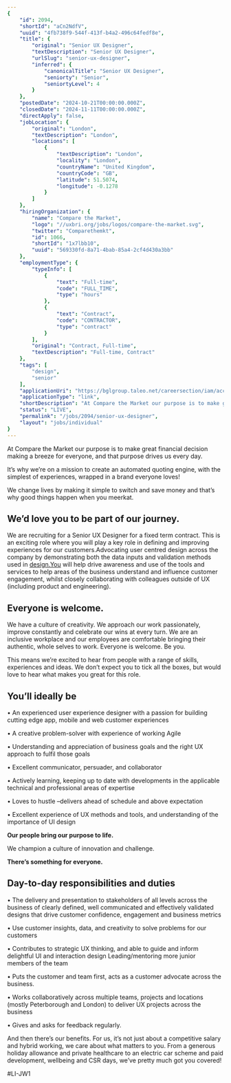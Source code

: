 ```yaml
---
{
	"id": 2094,
	"shortId": "aCn2NdfV",
	"uuid": "4fb738f9-544f-413f-b4a2-496c64fedf8e",
	"title": {
		"original": "Senior UX Designer",
		"textDescription": "Senior UX Designer",
		"urlSlug": "senior-ux-designer",
		"inferred": {
			"canonicalTitle": "Senior UX Designer",
			"seniorty": "Senior",
			"seniortyLevel": 4
		}
	},
	"postedDate": "2024-10-21T00:00:00.000Z",
	"closedDate": "2024-11-11T00:00:00.000Z",
	"directApply": false,
	"jobLocation": {
		"original": "London",
		"textDescription": "London",
		"locations": [
			{
				"textDescription": "London",
				"locality": "London",
				"countryName": "United Kingdom",
				"countryCode": "GB",
				"latitude": 51.5074,
				"longitude": -0.1278
			}
		]
	},
	"hiringOrganization": {
		"name": "Compare the Market",
		"logo": "//uxbri.org/jobs/logos/compare-the-market.svg",
		"twitter": "Comparethemkt",
		"id": 1066,
		"shortId": "1x7lbb10",
		"uuid": "569330fd-8a71-4bab-85a4-2cf4d430a3bb"
	},
	"employmentType": {
		"typeInfo": [
			{
				"text": "Full-time",
				"code": "FULL_TIME",
				"type": "hours"
			},
			{
				"text": "Contract",
				"code": "CONTRACTOR",
				"type": "contract"
			}
		],
		"original": "Contract, Full-time",
		"textDescription": "Full-time, Contract"
	},
	"tags": [
		"design",
		"senior"
	],
	"applicationUri": "https://bglgroup.taleo.net/careersection/iam/accessmanagement/login.jsf?lang=en&redirectionURI=https%3A%2F%2Fbglgroup.taleo.net%2Fcareersection%2FBGL_external%2Fjobapply.ftl%3Flang%3Den%26job%3D006004&TARGET=https%3A%2F%2Fbglgroup.taleo.net%2Fcareersection%2FBGL_external%2Fjobapply.ftl%3Flang%3Den%26job%3D006004",
	"applicationType": "link",
	"shortDescription": "At Compare the Market our purpose is to make great financial decision making a breeze for everyone, and that purpose drives us every day. It’s’ why we’re’ on a mission to create an automated quoting",
	"status": "LIVE",
	"permalink": "/jobs/2094/senior-ux-designer",
	"layout": "jobs/individual"
}
---
```

<p>At Compare the Market our purpose is to make great financial decision making a breeze for everyone, and that purpose drives us every day.</p><p>It’s why we’re on a mission to create an automated quoting engine, with the simplest of experiences, wrapped in a brand everyone loves!</p><p>We change lives by making it simple to switch and save money and that’s why good things happen when you meerkat.</p><h2>We’d love you to be part of our journey.</h2><p>We are recruiting for a Senior UX Designer for a fixed term contract. This is an exciting role where you will play a key role in defining and improving experiences for our customers.Advocating user centred design across the company by demonstrating both the data inputs and validation methods used in <a target="_blank" rel="noopener noreferrer nofollow" href="http://design.You">design.You</a> will help drive awareness and use of the tools and services to help areas of the business understand and influence customer engagement, whilst closely collaborating with colleagues outside of UX (including product and engineering).</p><h2>Everyone is welcome.</h2><p>We have a culture of creativity. We approach our work passionately, improve constantly and celebrate our wins at every turn. We are an inclusive workplace and our employees are comfortable bringing their authentic, whole selves to work. Everyone is welcome. Be you.</p><p>This means we’re excited to hear from people with a range of skills, experiences and ideas. We don’t expect you to tick all the boxes, but would love to hear what makes you great for this role.</p><h2>You’ll ideally be</h2><p>• An experienced user experience designer with a passion for building cutting edge app, mobile and web customer experiences</p><p>• A creative problem-solver with experience of working Agile</p><p>• Understanding and appreciation of business goals and the right UX approach to fulfil those goals</p><p>• Excellent communicator, persuader, and collaborator</p><p>• Actively learning, keeping up to date with developments in the applicable technical and professional areas of expertise</p><p>• Loves to hustle –delivers ahead of schedule and above expectation</p><p>• Excellent experience of UX methods and tools, and understanding of the importance of UI design</p><p><strong>Our people bring our purpose to life.</strong></p><p>We champion a culture of innovation and challenge.</p><p><strong>There’s something for everyone.</strong></p><h2>Day-to-day responsibilities and duties</h2><p>• The delivery and presentation to stakeholders of all levels across the business of clearly defined, well communicated and effectively validated designs that drive customer confidence, engagement and business metrics</p><p>• Use customer insights, data, and creativity to solve problems for our customers</p><p>• Contributes to strategic UX thinking, and able to guide and inform delightful UI and interaction design Leading/mentoring more junior members of the team</p><p>• Puts the customer and team first, acts as a customer advocate across the business.</p><p>• Works collaboratively across multiple teams, projects and locations (mostly Peterborough and London) to deliver UX projects across the business</p><p>• Gives and asks for feedback regularly.</p><p>And then there’s our benefits. For us, it’s not just about a competitive salary and hybrid working, we care about what matters to you. From a generous holiday allowance and private healthcare to an electric car scheme and paid development, wellbeing and CSR days, we’ve pretty much got you covered!</p><p>#LI-JW1</p>
